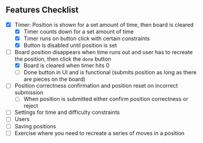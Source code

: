 ## Features Checklist
- [x] Timer: Position is shown for a set amount of time, then board is cleared
  - [x] Timer counts down for a set amount of time
  - [x] Timer runs on button click with certain constraints
  - [x] Button is disabled until position is set
- [ ] Board position disappears when time runs out and user has to recreate the position, then click the `done` button
  - [x] Board is cleared when timer hits 0
  - [ ] Done button in UI and is functional (submits position as long as there are pieces on the board)
- [ ] Position correctness confirmation and position reset on incorrect submission
  - [ ] When position is submitted either confirm position correctness or reject
- [ ] Settings for time and difficulty constraints
- [ ] Users
- [ ] Saving positions
- [ ] Exercise where you need to recreate a series of moves in a position
